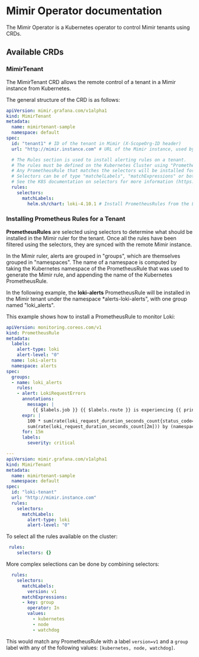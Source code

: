 # Mimir Operator documentation

The Mimir Operator is a Kubernetes operator to control Mimir tenants using CRDs.

## Available CRDs

### MimirTenant

The MimirTenant CRD allows the remote control of a tenant in a Mimir instance from Kubernetes.  


The general structure of the CRD is as follows:

```yaml
apiVersion: mimir.grafana.com/v1alpha1
kind: MimirTenant
metadata:
  name: mimirtenant-sample
  namespace: default
spec:
  id: "tenant1" # ID of the tenant in Mimir (X-ScopeOrg-ID header)
  url: "http://mimir.instance.com" # URL of the Mimir instance, used by the operator to connect and operate on the tenants

  # The Rules section is used to install alerting rules on a tenant. 
  # The rules must be defined on the Kubernetes Cluster using "PrometheusRules" from the PrometheusOperator (https://github.com/prometheus-operator/prometheus-operator)
  # Any PrometheusRule that matches the selectors will be installed for the tenant in Mimir
  # Selectors can be of type "matchelLabels", "matchExpressions" or both (requirements are ANDed).
  # See the K8S documentation on selectors for more information (https://kubernetes.io/docs/concepts/overview/working-with-objects/labels/).
  rules:
    selectors:
      matchLabels:
        helm.sh/chart: loki-4.10.1 # Install PrometheusRules from the Loki chart
```

### Installing Prometheus Rules for a Tenant

**PrometheusRules** are selected using selectors to determine what should be installed in the Mimir ruler for the tenant. Once all the rules have been filtered using the selectors, they are synced with the remote Mimir instance.

In the Mimir ruler, alerts are grouped in "groups", which are themselves grouped in "namespaces". The name of a namespace is computed by taking the Kubernetes namespace of the PrometheusRule that was used to generate the Mimir rule, and appending the name of the Kubernetes PrometheusRule.

In the following example, the **loki-alerts** PrometheusRule will be installed in the Mimir tenant under the namespace *alerts-loki-alerts", with one group named "loki_alerts".

This example shows how to install a PrometheusRule to monitor Loki:
```yaml
apiVersion: monitoring.coreos.com/v1
kind: PrometheusRule
metadata:
  labels:
    alert-type: loki
    alert-level: "0"
  name: loki-alerts
  namespace: alerts
spec:
  groups:
  - name: loki_alerts
    rules:
    - alert: LokiRequestErrors
      annotations:
        message: |
          {{ $labels.job }} {{ $labels.route }} is experiencing {{ printf "%.2f" $value }}% errors.
      expr: |
        100 * sum(rate(loki_request_duration_seconds_count{status_code=~"5"}[2m])) by (namespace, job, route) /
        sum(rate(loki_request_duration_seconds_count[2m])) by (namespace, job, route) > 10
      for: 15m
      labels:
        severity: critical

---
apiVersion: mimir.grafana.com/v1alpha1
kind: MimirTenant
metadata:
  name: mimirtenant-sample
  namespace: default
spec:
  id: "loki-tenant"
  url: "http://mimir.instance.com"
  rules:
    selectors:
      matchLabels:
        alert-type: loki
        alert-level: "0"
```

To select all the rules available on the cluster:
```yaml
 rules:
    selectors: {}
```

More complex selections can be done by combining selectors:
```yaml
  rules:
    selectors:
      matchLabels:
        version: v1
      matchExpressions:
      - key: group
        operator: In
        values:
          - kubernetes
          - node
          - watchdog
```
This would match any PrometheusRule with a label ```version=v1``` and a ```group``` label with any of the following values: ```[kubernetes, node, watchdog]```.
